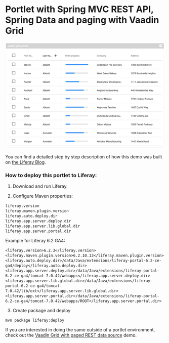 # Portlet with Spring MVC REST API, Spring Data and paging with Vaadin Grid

![Paging data table in Liferay](screenshot.png)

You can find a detailed step by step description of how this demo was built on [the Liferay Blog](https://www.liferay.com/web/mhellber/blog/-/blogs/powerful-grid-component-for-restful-data-sources).

### How to deploy this portlet to Liferay:

1. Download and run Liferay.

2. Configure Maven properties:
```
liferay.version
liferay.maven.plugin.version
liferay.auto.deploy.dir
liferay.app.server.deploy.dir
liferay.app.server.lib.global.dir
liferay.app.server.portal.dir
```

Example for Liferay 6.2 GA4:
```
<liferay.version>6.2.3</liferay.version>
<liferay.maven.plugin.version>6.2.10.13</liferay.maven.plugin.version>
<liferay.auto.deploy.dir>/data/Java/extensions/liferay-portal-6.2-ce-ga4/deploy</liferay.auto.deploy.dir>
<liferay.app.server.deploy.dir>/data/Java/extensions/liferay-portal-6.2-ce-ga4/tomcat-7.0.42/webapps</liferay.app.server.deploy.dir>
<liferay.app.server.lib.global.dir>/data/Java/extensions/liferay-portal-6.2-ce-ga4/tomcat-7.0.42/lib/ext</liferay.app.server.lib.global.dir>
<liferay.app.server.portal.dir>/data/Java/extensions/liferay-portal-6.2-ce-ga4/tomcat-7.0.42/webapps/ROOT</liferay.app.server.portal.dir>
```

3. Create package and deploy
```
mvn package liferay:deploy
```

If you are interested in doing the same outside of a portlet environment, check out the [Vaadin Grid with paged REST data source](https://github.com/vaadin-marcus/vaadin-grid-rest) demo.